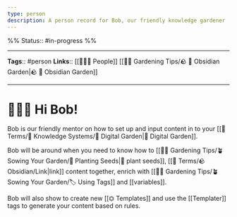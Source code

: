 ```yaml
---
type: person
description: A person record for Bob, our friendly knowledge gardener
---
```

%%
Status:: #in-progress 
%%

---
**Tags**:: #person 
**Links**:: [[👨‍👧‍👦 People]] [[👩‍🌾 Gardening Tips/🪨  🌳  Obsidian Garden|🪨 🌳 Obsidian Garden]]

---

# 👨🏻‍🌾 Hi Bob!

Bob is our friendly mentor on how to set up and input content in to your [[📇 Terms/🧠 Knowledge Systems/🌳 Digital Garden|🌳 Digital Garden]].

Bob will be around when you need to know how to [[👩‍🌾 Gardening Tips/🪴 Sowing Your Garden/🌱 Planting Seeds|🌱 plant seeds]], [[📇 Terms/🪨 Obsidian/Link|link]] content together, enrich with [[👩‍🌾 Gardening Tips/🪴 Sowing Your Garden/🏷 Using Tags]] and [[variables]].

Bob will also show to create new [[⏣ Templates]] and use the [[Templater]] tags to generate your content based on rules.

